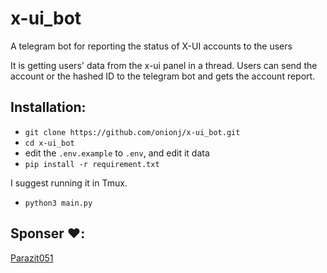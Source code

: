 # x-ui_bot
A telegram bot for reporting the status of X-UI accounts to the users

It is getting users' data from the x-ui panel in a thread. Users can send the account or the hashed ID to the telegram bot and gets the account report. 

## Installation:

* `git clone https://github.com/onionj/x-ui_bot.git`
* `cd x-ui_bot`
* edit the `.env.example` to `.env`, and edit it data
* `pip install -r requirement.txt`

I suggest running it in Tmux.

* `python3 main.py`

## Sponser ❤️:
[Parazit051](https://t.me/Parazit051)
